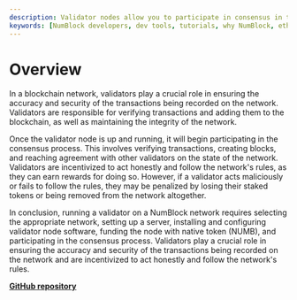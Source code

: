 ```yaml
---
description: Validator nodes allow you to participate in consensus in the NumBlock network. 
keywords: [NumBlock developers, dev tools, tutorials, why NumBlock, ethereum] 
---
```


# Overview

In a blockchain network, validators play a crucial role in ensuring the accuracy and security of the transactions being recorded on the network. Validators are responsible for verifying transactions and adding them to the blockchain, as well as maintaining the integrity of the network.

Once the validator node is up and running, it will begin participating in the consensus process. This involves verifying transactions, creating blocks, and reaching agreement with other validators on the state of the network. Validators are incentivized to act honestly and follow the network's rules, as they can earn rewards for doing so. However, if a validator acts maliciously or fails to follow the rules, they may be penalized by losing their staked tokens or being removed from the network altogether.

In conclusion, running a validator on a NumBlock network requires selecting the appropriate network, setting up a server, installing and configuring validator node software, funding the node with native token (NUMB), and participating in the consensus process. Validators play a crucial role in ensuring the accuracy and security of the transactions being recorded on the network and are incentivized to act honestly and follow the network's rules.

**[GitHub repository](https://github.com/numblockLab/)**